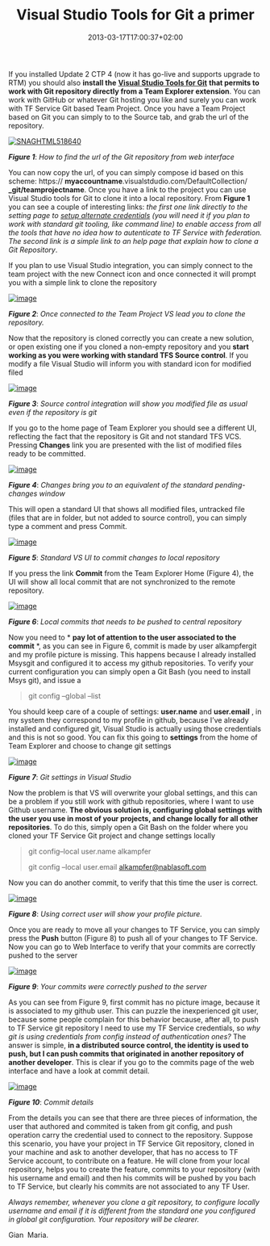 ﻿---
title: "Visual Studio Tools for Git a primer"
description: ""
date: 2013-03-17T17:00:37+02:00
draft: false
tags: [Git,TF Service]
categories: [Team Foundation Server]
---
If you installed Update 2 CTP 4 (now it has go-live and supports upgrade to RTM) you should also  **install the** [**Visual Studio Tools for Git**](http://visualstudiogallery.msdn.microsoft.com/abafc7d6-dcaa-40f4-8a5e-d6724bdb980c) **that permits to work with Git repository directly from a Team Explorer extension**. You can work with GitHub or whatever Git hosting you like and surely you can work with TF Service Git based Team Project. Once you have a Team Project based on Git you can simply to to the Source tab, and grab the url of the repository.

[![SNAGHTML518640](http://www.codewrecks.com/blog/wp-content/uploads/2013/03/SNAGHTML518640_thumb.png "SNAGHTML518640")](http://www.codewrecks.com/blog/wp-content/uploads/2013/03/SNAGHTML518640.png)

 ***Figure 1***: *How to find the url of the Git repository from web interface*

You can now copy the url, of you can simply compose id based on this scheme: https:// **myaccountname**.visualstdudio.com/DefaultCollection/ **\_git/teamprojectname**. Once you have a link to the project you can use Visual Studio tools for Git to clone it into a local repository. From  **Figure 1** you can see a couple of interesting links: *the first one link directly to the setting page to [setup alternate credentials](http://blogs.msdn.com/b/visualstudioalm/archive/2013/01/30/getting-started-with-git-in-visual-studio-and-team-foundation-service.aspx) (you will need it if you plan to work with standard git tooling, like command line) to enable access from all the tools that have no idea how to autenticate to TF Service with federation. The second link is a simple link to an help page that explain how to clone a Git Repository*.

If you plan to use Visual Studio integration, you can simply connect to the team project with the new Connect icon and once connected it will prompt you with a simple link to clone the repository

[![image](http://www.codewrecks.com/blog/wp-content/uploads/2013/03/image_thumb20.png "image")](http://www.codewrecks.com/blog/wp-content/uploads/2013/03/image20.png)

 ***Figure 2***: *Once connected to the Team Project VS lead you to clone the repository.*

Now that the repository is cloned correctly you can create a new solution, or open existing one if you cloned a non-empty repository and you  **start working as you were working with standard TFS Source control**. If you modify a file Visual Studio will inform you with standard icon for modified filed

[![image](http://www.codewrecks.com/blog/wp-content/uploads/2013/03/image_thumb21.png "image")](http://www.codewrecks.com/blog/wp-content/uploads/2013/03/image21.png)

 ***Figure 3***: *Source control integration will show you modified file as usual even if the repository is git*

If you go to the home page of Team Explorer you should see a different UI, reflecting the fact that the repository is Git and not standard TFS VCS. Pressing  **Changes** link you are presented with the list of modified files ready to be committed.

[![image](http://www.codewrecks.com/blog/wp-content/uploads/2013/03/image_thumb22.png "image")](http://www.codewrecks.com/blog/wp-content/uploads/2013/03/image22.png)

 ***Figure 4***: *Changes bring you to an equivalent of the standard pending-changes window*

This will open a standard UI that shows all modified files, untracked file (files that are in folder, but not added to source control), you can simply type a comment and press Commit.

[![image](http://www.codewrecks.com/blog/wp-content/uploads/2013/03/image_thumb23.png "image")](http://www.codewrecks.com/blog/wp-content/uploads/2013/03/image23.png)

 ***Figure 5***: *Standard VS UI to commit changes to local repository*

If you press the link  **Commit** from the Team Explorer Home (Figure 4), the UI will show all local commit that are not synchronized to the remote repository.

[![image](http://www.codewrecks.com/blog/wp-content/uploads/2013/03/image_thumb24.png "image")](http://www.codewrecks.com/blog/wp-content/uploads/2013/03/image24.png)

 ***Figure 6***: *Local commits that needs to be pushed to central repository*

Now you need to * **pay lot of attention to the user associated to the commit** *, as you can see in Figure 6, commit is made by user alkampfergit and my profile picture is missing. This happens because I already installed Msysgit and configured it to access my github repositories. To verify your current configuration you can simply open a Git Bash (you need to install Msys git), and issue a

> <font>git config &#8211;global &#8211;list</font>

You should keep care of a couple of settings:  **user.name** and  **user.email** , in my system they correspond to my profile in github, because I’ve already installed and configured git, Visual Studio is actually using those credentials and this is not so good. You can fix this going to  **settings** from the home of Team Explorer and choose to change git settings

[![image](http://www.codewrecks.com/blog/wp-content/uploads/2013/03/image_thumb25.png "image")](http://www.codewrecks.com/blog/wp-content/uploads/2013/03/image25.png)

 ***Figure 7***: *Git settings in Visual Studio*

Now the problem is that VS will overwrite your global settings, and this can be a problem if you still work with github repositories, where I want to use Github username.  **The obvious solution is, configuring global settings with the user you use in most of your projects, and change locally for all other repositories**. To do this, simply open a Git Bash on the folder where you cloned your TF Service Git project and change settings locally

> <font>git config&#8211;local user.name alkampfer</font>
> 
> <font>git config &#8211;local user.email <a href="mailto:alkampfer@nablasoft.com">alkampfer@nablasoft.com</a></font>

Now you can do another commit, to verify that this time the user is correct.

[![image](http://www.codewrecks.com/blog/wp-content/uploads/2013/03/image_thumb26.png "image")](http://www.codewrecks.com/blog/wp-content/uploads/2013/03/image26.png)

 ***Figure 8***: *Using correct user will show your profile picture.*

Once you are ready to move all your changes to TF Service, you can simply press the  **Push** button (Figure 8) to push all of your changes to TF Service. Now you can go to Web Interface to verify that your commits are correctly pushed to the server

[![image](http://www.codewrecks.com/blog/wp-content/uploads/2013/03/image_thumb27.png "image")](http://www.codewrecks.com/blog/wp-content/uploads/2013/03/image27.png)

 ***Figure 9***: *Your commits were correctly pushed to the server*

As you can see from Figure 9, first commit has no picture image, because it is associated to my github user. This can puzzle the inexperienced git user, because some people complain for this behavior because, after all, to push to TF Service git repository I need to use my TF Service credentials, so *why git is using credentials from config instead of authentication ones?* The answer is simple,  **in a distributed source control, the identity is used to push, but I can push commits that originated in another repository of another developer**. This is clear if you go to the commits page of the web interface and have a look at commit detail.

[![image](http://www.codewrecks.com/blog/wp-content/uploads/2013/03/image_thumb28.png "image")](http://www.codewrecks.com/blog/wp-content/uploads/2013/03/image28.png)

 ***Figure 10***: *Commit details*

From the details you can see that there are three pieces of information, the user that authored and commited is taken from git config, and push operation carry the credential used to connect to the repository. Suppose this scenario, you have your project in TF Service Git repository, cloned in your machine and ask to another developer, that has no access to TF Service account, to contribute on a feature. He will clone from your local repository, helps you to create the feature, commits to your repository (with his username and email) and then his commits will be pushed by you bach to TF Service, but clearly his commits are not associated to any TF User.

*Always remember, whenever you clone a git repository, to configure locally username and email if it is different from the standard one you configured in global git configuration. Your repository will be clearer.*

Gian  Maria.
